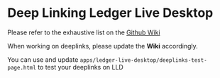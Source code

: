 # Deep Linking Ledger Live Desktop

Please refer to the exhaustive list on the [Github Wiki](https://github.com/LedgerHQ/ledger-live/wiki/LLD:DeepLinking)

When working on deeplinks, please update the **Wiki** accordingly.

You can use and update `apps/ledger-live-desktop/deeplinks-test-page.html` to test your deeplinks on LLD
